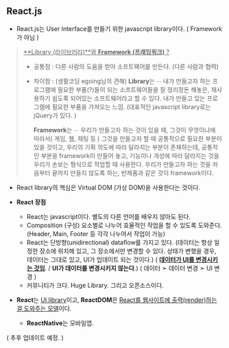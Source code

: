 ## React.js

* React.js는 User Interface를 만들기 위한 javascript library이다. ( Framework가 아님 )

> <u>**Library (라이브러리)**와 **Framework (프래임워크)** ?</u>
>
> * 공통점 : 다른 사람의 도움을 받아 소프트웨어를 만든다. (다른 사람과 협력)
>
> * 차이점 : (생활코딩 egoing님의 견해) 
>   **Library**는 ∙∙∙ 내가 만들고자 하는 프로그램에 필요한 부품(?)들이 되는 소프트웨어들을 잘 정리정돈 해놓은, 재사용하기 쉽도록 되어있는 소프트웨어라고 할 수 있다. 내가 만들고 있는 프로그램에 필요한 부품을 가져오는 느낌. 
>   (대표적인 javascript library로는 jQuery가 있다. )
>
>   **Framework**는 ∙∙∙ 우리가 만들고자 하는 것이 있을 때, 그것이 무엇이냐에 따라서( 게임, 웹, 채팅 등 ) 그것을 만들고자 할 때 공통적으로 필요한 부분이 있을 것이고, 우리의 기획 의도에 따라 달라지는 부분이 존재하는데, 공통적인 부분을 framework이 만들어 놓고, 기능이나 개성에 따라 달라지는 것을 우리가 손보는 형식으로 작업할 때 사용한다. 우리가 만들고자 하는 것을 처음부터 끝까지 만들지 않도록 하는, 반제품과 같은 것이 framework이다. 

* React library의 핵심은 Virtual DOM (가상 DOM)을 사용한다는 것이다.

* **React 장점** 
  * React는 javascript이다. 별도의 다른 언어를 배우지 않아도 된다. 
  * Composition (구성) 요소별로 나누어 효율적인 작업을 할 수 있도록 도와준다.
    (Header, Main, Footer 등 각각 나누어서 작업이 가능)
  * React는 단방향(unidirectional) dataflow를 가지고 있다. 
    (데이터는 항상 일정한 장소에 위치해 있고, 그 장소에서만 변경할 수 있다. 
    상태가 변했을 경우, 데이터는 그대로 있고, UI가 업데이트 되는 것이다.)
    ( <u>**데이터가 UI를 변경시키는 것임**</u>. / **UI가 데이터를 변경시키지 않는다**.)
    ( 데이터 ➣ 데이터 변경 ➣ UI 변경 )
  * 커뮤니티가 크다. Huge Library. 그리고 오픈소스이다.

* **React**는 <u>UI library</u>이고, **ReactDOM**은 <u>React를 웹사이트에 출력(render)하는 걸 도와주는 모델</u>이다. 
  * **ReactNative**는 모바일앱.



( 추후 업데이트 예정. )